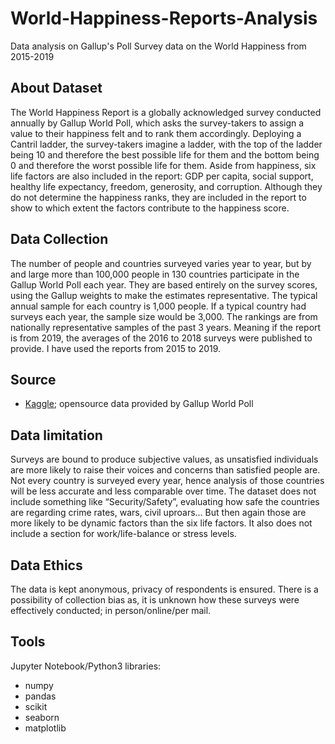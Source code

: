 # World-Happiness-Reports-Analysis
Data analysis on Gallup's Poll Survey data on the World Happiness from 2015-2019

## About Dataset
The World Happiness Report is a globally acknowledged survey conducted annually by Gallup World Poll, which asks the survey-takers to assign a value to their happiness felt and to rank them accordingly. Deploying a Cantril ladder, the survey-takers imagine a ladder, with the top of the ladder being 10 and therefore the best possible life for them and the bottom being 0 and therefore the worst possible life for them. Aside from happiness, six life factors are also included in the report: GDP per capita, social support, healthy life expectancy, freedom, generosity, and corruption. Although they do not determine the happiness ranks, they are included in the report to show to which extent the factors contribute to the happiness score.

## Data Collection
The number of people and countries surveyed varies year to year, but by and large more than 100,000 people in 130 countries participate in the Gallup World Poll each year. They are based entirely on the survey scores, using the Gallup weights to make the estimates representative. 
The typical annual sample for each country is 1,000 people. If a typical country had surveys each year, the sample size would be 3,000. The rankings are from nationally representative samples of the past 3 years. Meaning if the report is from 2019, the averages of the 2016 to 2018 surveys were published to provide.
I have used the reports from 2015 to 2019.

## Source
- <a href="https://www.kaggle.com/datasets/unsdsn/world-happiness/">Kaggle</a>; opensource data provided by Gallup World Poll

## Data limitation
Surveys are bound to produce subjective values, as unsatisfied individuals are more likely to raise their voices and concerns than satisfied people are. 
Not every country is surveyed every year, hence analysis of those countries will be less accurate and less comparable over time.
The dataset does not include something like “Security/Safety”, evaluating how safe the countries are regarding crime rates, wars, civil uproars… But then again those are more likely to be dynamic factors than the six life factors. It also does not include a section for work/life-balance or stress levels.

## Data Ethics
The data is kept anonymous, privacy of respondents is ensured. There is a possibility of collection bias as, it is unknown how these surveys were effectively conducted; in person/online/per mail.

## Tools
Jupyter Notebook/Python3 libraries:
- numpy
- pandas
- scikit
- seaborn
- matplotlib
